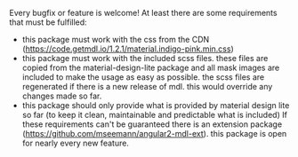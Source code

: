 Every bugfix or feature is welcome! At least there are some requirements that must be fulfilled:

- this package must work with the css from the CDN (https://code.getmdl.io/1.2.1/material.indigo-pink.min.css)
- this package must work with the included scss files. these files are copied from the material-design-lite package and all mask images are included to make the usage as easy as possible. the scss files are regenerated if there is a new release of mdl. this would override any changes made so far.
- this package should only provide what is provided by material design lite so far (to keep it clean, maintainable and predictable what is included)
If these requirements can't be guaranteed there is an extension package (https://github.com/mseemann/angular2-mdl-ext). this package is open for nearly every new feature.

